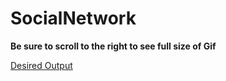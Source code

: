 # SocialNetwork

**Be sure to scroll to the right to see full size of Gif**

[Desired Output](https://github.com/chrisWyble/SocialNetwork-master/blob/master/SocialNetworkViz.gif)
